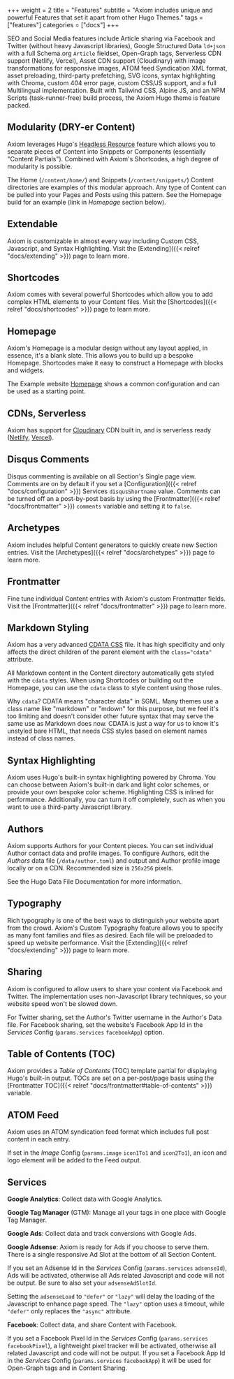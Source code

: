 +++
weight = 2
title = "Features"
subtitle = "Axiom includes unique and powerful Features that set it apart from other Hugo Themes."
tags = ["features"]
categories = ["docs"]
+++

SEO and Social Media features include Article sharing via Facebook and Twitter (without heavy Javascript libraries), Google Structured Data `ld+json` with a full Schema.org `Article` fieldset, Open-Graph tags, Serverless CDN support (Netlify, Vercel), Asset CDN support (Cloudinary) with image transformations for responsive images, ATOM feed Syndication XML format, asset preloading, third-party prefetching, SVG icons, syntax highlighting with Chroma, custom 404 error page, custom CSS/JS support, and a full Multilingual implementation. Built with Tailwind CSS, Alpine JS, and an NPM Scripts (task-runner-free) build process, the Axiom Hugo theme is feature packed.

## Modularity (DRY-er Content)

Axiom leverages Hugo's [Headless Resource](https://gohugo.io/content-management/page-bundles/#headless-bundle) feature which allows you to separate pieces of Content into Snippets or Components (essentially "Content Partials"). Combined with Axiom's Shortcodes, a high degree of modularity is possible.

The Home (`/content/home/`) and Snippets (`/content/snippets/`) Content directories are examples of this modular approach. Any type of Content can be pulled into your Pages and Posts using this pattern. See the Homepage build for an example (link in _Homepage_ section below).

## Extendable

Axiom is customizable in almost every way including Custom CSS, Javascript, and Syntax Highlighting. Visit the [Extending]({{< relref "docs/extending" >}}) page to learn more.

## Shortcodes

Axiom comes with several powerful Shortcodes which allow you to add complex HTML elements to your Content files. Visit the [Shortcodes]({{< relref "docs/shortcodes" >}}) page to learn more.

## Homepage

Axiom's Homepage is a modular design without any layout applied, in essence, it's a blank slate. This allows you to build up a bespoke Homepage. Shortcodes make it easy to construct a Homepage with blocks and widgets.

The Example website [Homepage](https://github.com/marketempower/axiom-example/blob/master/content/_index.html) shows a common configuration and can be used as a starting point.

## CDNs, Serverless

Axiom has support for [Cloudinary](https://cloudinary.com/invites/lpov9zyyucivvxsnalc5/rjndspxhgeglpwn0hwzv) CDN built in, and is serverless ready ([Netlify](https://www.netlify.com/), [Vercel](https://www.vercel.com/)).

## Disqus Comments

Disqus commenting is available on all Section's Single page view. Comments are on by default if you set a [Configuration]({{< relref "docs/configuration" >}}) Services `disqusShortname` value. Comments can be turned off an a post-by-post basis by using the [Frontmatter]({{< relref "docs/frontmatter" >}}) `comments` variable and setting it to `false`.

## Archetypes

Axiom includes helpful Content generators to quickly create new Section entries. Visit the [Archetypes]({{< relref "docs/archetypes" >}}) page to learn more.

## Frontmatter

Fine tune individual Content entries with Axiom's custom Frontmatter fields. Visit the [Frontmatter]({{< relref "docs/frontmatter" >}}) page to learn more.

## Markdown Styling

Axiom has a very advanced [CDATA CSS](https://github.com/marketempower/axiom/blob/master/src/cdata.css) file. It has high specificity and only affects the direct children of the parent element with the `class="cdata"` attribute.

All Markdown content in the Content directory automatically gets styled with the `cdata` styles. When using Shortcodes or building out the Homepage, you can use the `cdata` class to style content using those rules.

Why `cdata`? CDATA means "character data" in SGML. Many themes use a class name like "markdown" or "mdown" for this purpose, but we feel it's too limiting and doesn't consider other future syntax that may serve the same use as Markdown does now. CDATA is just a way for us to know it's unstyled bare HTML, that needs CSS styles based on element names instead of class names.

## Syntax Highlighting

Axiom uses Hugo's built-in syntax highlighting powered by Chroma. You can choose between Axiom's built-in dark and light color schemes, or provide your own bespoke color scheme. Highlighting CSS is inlined for performance. Additionally, you can turn it off completely, such as when you want to use a third-party Javascript library.

## Authors

Axiom supports Authors for your Content pieces. You can set individual Author contact data and profile images. To configure Authors, edit the _Authors_ data file (`/data/author.toml`) and output and Author profile image locally or on a CDN. Recommended size is `256x256` pixels.

See the Hugo Data File Documentation for more information.

## Typography

Rich typography is one of the best ways to distinguish your website apart from the crowd. Axiom's Custom Typography feature allows you to specify as many font families and files as desired. Each file will be preloaded to speed up website performance. Visit the [Extending]({{< relref "docs/extending" >}}) page to learn more.

## Sharing

Axiom is configured to allow users to share your content via Facebook and Twitter. The implementation uses non-Javascript library techniques, so your website speed won't be slowed down.

For Twitter sharing, set the Author's Twitter username in the Author's Data file. For Facebook sharing, set the website's Facebook App Id in the _Services_ Config (`params.services` `facebookApp`) option.

## Table of Contents (TOC)

Axiom provides a *Table of Contents* (TOC) template partial for displaying Hugo's built-in output. TOCs are set on a per-post/page basis using the [Frontmatter TOC]({{< relref "docs/frontmatter#table-of-contents" >}}) variable.

## ATOM Feed

Axiom uses an ATOM syndication feed format which includes full post content in each entry.

If set in the _Image_ Config (`params.image` `icon1To1` and `icon2To1`), an icon and logo element will be added to the Feed output.

## Services

__Google Analytics__: Collect data with Google Analytics.

__Google Tag Manager__ (GTM): Manage all your tags in one place with Google Tag Manager.

__Google Ads__: Collect data and track conversions with Google Ads.

__Google Adsense__: Axiom is ready for Ads if you choose to serve them. There is a single responsive Ad Slot at the bottom of all Section Content.

If you set an Adsense Id in the _Services_ Config (`params.services` `adsenseId`), Ads will be activated, otherwise all Ads related Javascript and code will not be output. Be sure to also set your `adsenseAdSlotId`.

Setting the `adsenseLoad` to `"defer"` or `"lazy"` will delay the loading of the Javascript to enhance page speed. The `"lazy"` option uses a timeout, while `"defer"` only replaces the `"async"` attribute.

__Facebook__: Collect data, and share Content with Facebook.

If you set a Facebook Pixel Id in the _Services_ Config (`params.services` `facebookPixel`), a lightweight pixel tracker will be activated, otherwise all related Javascript and code will not be output. If you set a Facebook App Id in the _Services_ Config (`params.services` `facebookApp`) it will be used for Open-Graph tags and in Content Sharing.
